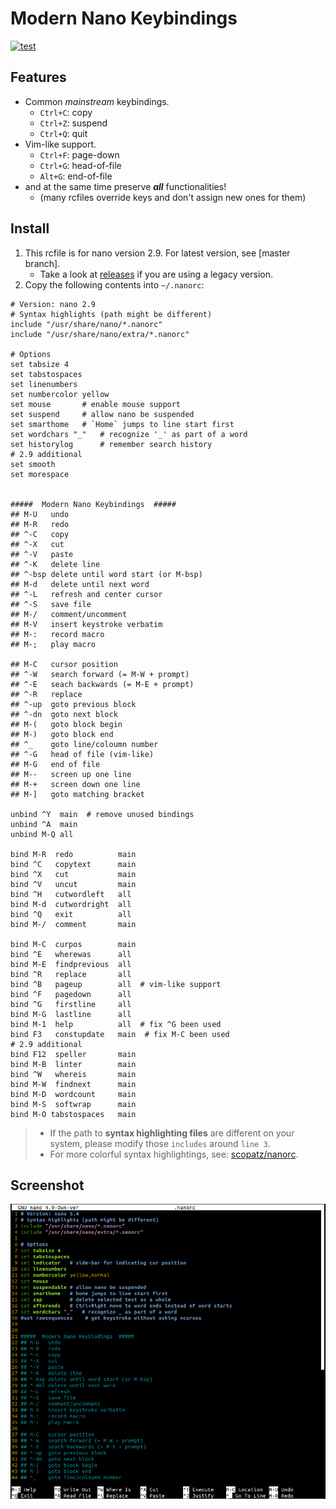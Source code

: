 # Modern Nano Keybindings
[![test](https://github.com/davidhcefx/Modern-Nano-Keybindings/actions/workflows/test.yml/badge.svg?branch=v2.9)](https://github.com/davidhcefx/Modern-Nano-Keybindings/actions/workflows/test.yml)

## Features

- Common _mainstream_ keybindings.
    + `Ctrl+C`: copy
    + `Ctrl+Z`: suspend
    + `Ctrl+Q`: quit
- Vim-like support.
    + `Ctrl+F`: page-down
    + `Ctrl+G`: head-of-file
    + `Alt+G`: end-of-file
- and at the same time preserve ***all*** functionalities!
    + (many rcfiles override keys and don't assign new ones for them)

## Install

1. This rcfile is for nano version 2.9. For latest version, see [master branch].
    - Take a look at [releases](https://github.com/davidhcefx/Modern-Nano-Keybindings/releases) if you are using a legacy version.
2. Copy the following contents into `~/.nanorc`:

```nanorc
# Version: nano 2.9
# Syntax highlights (path might be different)
include "/usr/share/nano/*.nanorc"
include "/usr/share/nano/extra/*.nanorc"

# Options
set tabsize 4
set tabstospaces
set linenumbers
set numbercolor yellow
set mouse       # enable mouse support
set suspend     # allow nano be suspended
set smarthome   # `Home` jumps to line start first
set wordchars "_"   # recognize '_' as part of a word
set historylog      # remember search history
# 2.9 additional
set smooth
set morespace


#####  Modern Nano Keybindings  #####
## M-U   undo
## M-R   redo
## ^-C   copy
## ^-X   cut
## ^-V   paste
## ^-K   delete line
## ^-bsp delete until word start (or M-bsp)
## M-d   delete until next word
## ^-L   refresh and center cursor
## ^-S   save file
## M-/   comment/uncomment
## M-V   insert keystroke verbatim
## M-:   record macro
## M-;   play macro

## M-C   cursor position
## ^-W   search forward (= M-W + prompt)
## ^-E   seach backwards (= M-E + prompt)
## ^-R   replace
## ^-up  goto previous block
## ^-dn  goto next block
## M-(   goto block begin
## M-)   goto block end
## ^_    goto line/coloumn number
## ^-G   head of file (vim-like)
## M-G   end of file
## M--   screen up one line
## M-+   screen down one line
## M-]   goto matching bracket

unbind ^Y  main  # remove unused bindings
unbind ^A  main
unbind M-Q all

bind M-R  redo          main
bind ^C   copytext      main
bind ^X   cut           main
bind ^V   uncut         main
bind ^H   cutwordleft   all
bind M-d  cutwordright  all
bind ^Q   exit          all
bind M-/  comment       main

bind M-C  curpos        main
bind ^E   wherewas      all
bind M-E  findprevious  all
bind ^R   replace       all
bind ^B   pageup        all  # vim-like support
bind ^F   pagedown      all
bind ^G   firstline     all
bind M-G  lastline      all
bind M-1  help          all  # fix ^G been used
bind F3   constupdate   main  # fix M-C been used
# 2.9 additional
bind F12  speller       main
bind M-B  linter        main
bind ^W   whereis       main
bind M-W  findnext      main
bind M-D  wordcount     main
bind M-S  softwrap      main
bind M-O tabstospaces   main
```

> - If the path to **syntax highlighting files** are different on your system, please modify those `includes` around `line 3`.  
> - For more colorful syntax highlightings, see: [scopatz/nanorc](https://github.com/scopatz/nanorc).

## Screenshot

![screenshot](screenshot.png)
